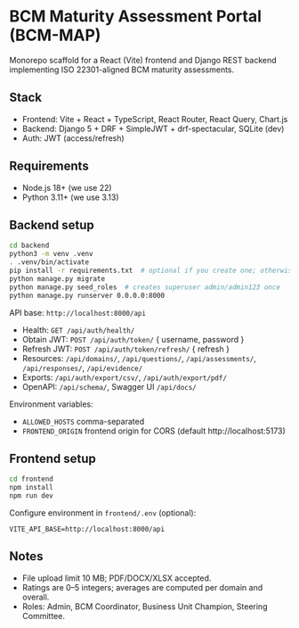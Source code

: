 # BCM Maturity Assessment Portal (BCM-MAP)

Monorepo scaffold for a React (Vite) frontend and Django REST backend implementing ISO 22301-aligned BCM maturity assessments.

## Stack
- Frontend: Vite + React + TypeScript, React Router, React Query, Chart.js
- Backend: Django 5 + DRF + SimpleJWT + drf-spectacular, SQLite (dev)
- Auth: JWT (access/refresh)

## Requirements
- Node.js 18+ (we use 22)
- Python 3.11+ (we use 3.13)

## Backend setup
```bash
cd backend
python3 -m venv .venv
. .venv/bin/activate
pip install -r requirements.txt  # optional if you create one; otherwise skip
python manage.py migrate
python manage.py seed_roles  # creates superuser admin/admin123 once
python manage.py runserver 0.0.0.0:8000
```

API base: `http://localhost:8000/api`
- Health: `GET /api/auth/health/`
- Obtain JWT: `POST /api/auth/token/` { username, password }
- Refresh JWT: `POST /api/auth/token/refresh/` { refresh }
- Resources: `/api/domains/`, `/api/questions/`, `/api/assessments/`, `/api/responses/`, `/api/evidence/`
- Exports: `/api/auth/export/csv/`, `/api/auth/export/pdf/`
- OpenAPI: `/api/schema/`, Swagger UI `/api/docs/`

Environment variables:
- `ALLOWED_HOSTS` comma-separated
- `FRONTEND_ORIGIN` frontend origin for CORS (default http://localhost:5173)

## Frontend setup
```bash
cd frontend
npm install
npm run dev
```

Configure environment in `frontend/.env` (optional):
```
VITE_API_BASE=http://localhost:8000/api
```

## Notes
- File upload limit 10 MB; PDF/DOCX/XLSX accepted.
- Ratings are 0–5 integers; averages are computed per domain and overall.
- Roles: Admin, BCM Coordinator, Business Unit Champion, Steering Committee.
